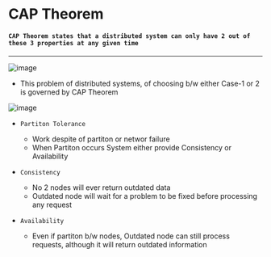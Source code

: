 # CAP Theorem
#### `CAP Theorem states that a distributed system can only have 2 out of these 3 properties at any given time `
---
![image](https://user-images.githubusercontent.com/26667491/127171483-3a0f2dc9-8ae2-4a73-8ac3-a71a3806452c.png)
* This problem of distributed systems, of choosing b/w either Case-1 or 2 is governed by CAP Theorem

![image](https://user-images.githubusercontent.com/26667491/127172233-79e1dcc6-0670-440d-8098-928d49b079cf.png)

* `Partiton Tolerance`
  * Work despite of partiton or networ failure
  * When Partiton occurs System either provide Consistency or Availability

* `Consistency`
  * No 2 nodes will ever return outdated data
  * Outdated node will wait for a problem to be fixed before processing any request 

* `Availability`
  * Even if partiton b/w nodes, Outdated node can still process requests, although it will return outdated information




